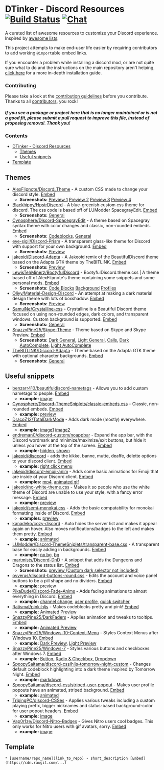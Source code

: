 # DTinker - Discord Resources [![Build Status](https://travis-ci.org/beautiful-discord-community/resources.svg?branch=master)](https://travis-ci.org/dtinker/discord-resources) [![Chat](https://img.shields.io/badge/chat-on%20discord-7289da.svg)](https://discord.gg/EDwd5wr)

A curated list of awesome resources to customize your Discord experience. Inspired by [awesome lists](https://github.com/sindresorhus/awesome).

This project attempts to make end-user life easier by requiring contributors to add working `@import`able embed links.

If you encounter a problem while installing a discord mod, or are not quite sure what to do and the instructions on the main repository aren't helping, [click here](https://github.com/DTinker/discord-resources/wiki/Installing-Modifications) for a more in-depth installation guide.

### Contributing

Please take a look at the [contribution guidelines](https://github.com/DTinker/discord-resources/blob/master/CONTRIBUTING.md) before you contribute. Thanks to all [contributors](https://github.com/DTinker/discord-resources/graphs/contributors), you rock!

#### *If you see a package or project here that is no longer maintained or is not a good fit, please submit a pull request to improve this file, instead of proposing removal. Thank you!*

### Contents

- [DTinker - Discord Resources](#dtinker---discord-resources)
    - [Themes](#themes)
    - [Useful snippets](#useful-snippets)
- [Template](#template)

## Themes

- [AlexFlipnote/Discord_Theme](https://github.com/AlexFlipnote/Discord_Theme) - A custom CSS made to change your discord style. [Embed](https://discordtheme.alexflipnote.xyz/theme.css)
    - **Screenshots:** [Preview 1](https://i.alexflipnote.dev/77ukxvb.png) [Preview 2](https://i.alexflipnote.dev/7dEBUDA.png) [Preview 3](https://i.alexflipnote.dev/9eFXRVs.png) [Preview 4](https://i.alexflipnote.dev/6EuCjnZ.png)
- [Blackhippy/HpstrDiscord](https://github.com/Blackhippy/HpstrDiscord) - A blue-greenish custom css theme for discord. The css code is based off of LUModder SpacegrayEdit. [Embed](https://cdn.rawgit.com/Blackhippy/HpstrDiscord/774f3efa/discord.css)
    - **Screenshots:** [General](https://a.safe.moe/WM1yv.png) 
- [Cynosphere/Discord-SpacegrayEdit](https://github.com/Cynosphere/Discord-SpacegrayEdit) - A theme based on Spacegray syntax theme with color changes and classic, non-rounded embeds. [Embed](https://cdn.rawgit.com/Cynosphere/Discord-SpacegrayEdit/master/spacegray-edit.css)
    - **Screenshots:** [Codeblocks](https://github.com/Cynosphere/Discord-SpacegrayEdit/blob/master/theme-code.png), [General](https://github.com/Cynosphere/Discord-SpacegrayEdit/blob/master/theme-all.png)
- [eye-sigil/Discord-Prism](https://github.com/eye-sigil/Discord-Prism) - A transparent glass-like theme for Discord with support for your own background. [Embed](https://rawgit.com/eye-sigil/Discord-Prism/master/prism.css) 
    - **Screenshots:** [Preview](https://i.stole-a-me.me/f27b99.png)
- [jakeoid/Discord-Adapta](https://github.com/jakeoid/Discord-Adapta) - A Jakeoid remix of the BeautifulDiscord theme based on the Adapta GTK theme by TheBITLINK. [Embed](https://cdn.rawgit.com/jakeoid/Discord-Adapta/master/discord-adapta-jakeoid.css)
    - **Screenshots:** [Preview](https://github.com/jakeoid/Discord-Adapta/blob/master/jake_screenshot.png?raw=true)
- [LewisTehMinerz/BootyfulDiscord](https://github.com/LewisTehMinerz/BootyfulDiscord) - BootyfulDiscord.theme.css | A theme based off of AlexFlipnote's theme containing some snippets and some personal mods. [Embed](https://rawgit.com/LewisTehMinerz/BootyfulDiscord/master/BootyfulDiscord.theme.css)
   - **Screenshots:** [Code Blocks](https://discord.is-pretty.sexy/657c78.gif) [Background](https://discord.is-pretty.sexy/3b74c7.png) [Profiles](https://discord.is-pretty.sexy/158506.png)
- [Oliyy/Material-Design-Discord](https://github.com/Oliyy/Material-Design-Discord) - An attempt at making a dark material design theme with lots of boxshadow. [Embed](https://rawgit.com/Oliyy/Material-Design-Discord/master/theme.css)
    - **Screenshots:** [Preview](http://i.imgur.com/5tWV5y7.png)
- [SamuiNe/Crystalline-css](https://github.com/SamuiNe/Crystalline-css/) - Crystalline is a Beautiful Discord theme focused on using non-rounded edges, dark colors, and transparent windows. Custom background is supported. [Embed](https://rawgit.com/SamuiNe/Crystalline-css/master/crystalline.css)
    - **Screenshots:** [General](https://i.stole-a-me.me/ab1b25.png)
- [SnazzyPine25/Skype-Theme](https://github.com/SnazzyPine25/BeautifulDiscordThemes#skype) - Theme based on Skype and Skype Preview. [Embed](https://cdn.rawgit.com/SnazzyPine25/BeautifulDiscordThemes/master/skype.css)
    - **Screenshots:** [Dark General](http://i.imgur.com/qDhLz3n.png), [Light General](http://i.imgur.com/QGBiqxp.png), [Calls](http://i.imgur.com/QArE2Me.png), [Dark AutoComplete](http://i.imgur.com/v4T8UdY.png), [Light AutoComplete](http://i.imgur.com/mdAeoMA.png)
- [TheBITLINK/Discord-Adapta](https://github.com/TheBITLINK/Discord-Adapta) - Theme based on the Adapta GTK theme with optional character backgrounds. [Embed](https://cdn.rawgit.com/TheBITLINK/Discord-Adapta/master/discord-adapta.css)
    - **Screenshots:** [General](https://raw.githubusercontent.com/TheBITLINK/Discord-Adapta/master/screenshot.png)

## Useful snippets

- [benzarr410/beautifuldiscord-nametags](https://github.com/benzarr410/beautifuldiscord-nametags) - Allows you to add custom nametags to people. [Embed](https://cdn.rawgit.com/benzarr410/beautifuldiscord-nametags/master/examplenametag.css)
    - **example:** [image](https://github.ratelimited.me/bc9a19.png)
- [Cynosphere/Discord-ThemeSniplets/classic-embeds.css](https://github.com/Cynosphere/Discord-ThemeSniplets/blob/master/classic-embeds.css) - Classic, non-rounded embeds. [Embed](https://cdn.rawgit.com/Cynosphere/Discord-ThemeSniplets/master/classic-embeds.css)
    - **example:** [preview](https://cdn.rawgit.com/Cynosphere/Discord-ThemeSniplets/master/classic-embeds.png)
- [DracoZ12/TotalDarkMode](https://github.com/DracoZ12/TotalDarkMode) - Adds dark mode (mostly) everywhere. [Embed](https://cdn.jsdelivr.net/gh/DracoZ12/TotalDarkMode@165cd0c988cdf87ffce613c6ec8cc519991e8bd8/theme.css)
    - **example:** [image1](https://a.yiff.moe/lioefo.png) [image2](https://a.yiff.moe/pukmkp.png)
- [endreman0/discord-custom/noappbar](https://github.com/endreman0/discord-custom/blob/master/noappbar.css) - Expand the app bar, with the Discord wordmark and minimize/maximize/exit buttons, but hide it unless you hover at the top of the screen. [Embed](https://cdn.rawgit.com/endreman0/discord-custom/6f13f8c7b508648304733da3ec071a65c2a8eb9e/noappbar.css)
    - **example:** [hidden](https://i.imgur.com/P5aTKCu.png), [shown](https://i.imgur.com/VQdizxf.png)
- [jakeoid/disccord](https://github.com/jakeoid/disccord) - adds the kikke, banne, mutte, deaffe, delette options to your discord client. [Embed](https://cdn.rawgit.com/jakeoid/disccord/master/disccord.css)
    - **example:** [right click menu](https://owo.whats-th.is/7da9ea.png)
- [jakeoid/discord-emoji-anim](https://github.com/jakeoid/discord-emoji-anim) - Adds some basic animations for Emoji that are inside of your Discord client. [Embed](https://cdn.rawgit.com/jakeoid/discord-emoji-anim/master/stylesheet.css)
    - **examples:** [mp4](https://owo.whats-th.is/193994.mp4), [animated gif](https://owo.whats-th.is/cb7afb.gif)
- [jakeoid/no-white-theme.css](https://gist.github.com/jakeoid/f730f0b3e393a476688d94ad22c3d4cf) - Makes it so people who use the white theme of Discord are unable to use your style, with a fancy error message. [Embed](https://cdn.rawgit.com/jakeoid/f730f0b3e393a476688d94ad22c3d4cf/raw/17fb4282895a7dc6199ce2749cb2b56cfd45b45f/nowhitetheme.css)
    - **example:** [preview](https://i.am-a.ninja/1c646a.png)
- [jakeoid/semi-monokai.css](https://gist.github.com/jakeoid/33a608c852bf890e361523d245664882) - Adds the basic compatability for monokai formatting inside of Discord. [Embed](https://rawgit.com/jakeoid/33a608c852bf890e361523d245664882/raw/47c999e5c9b12cdf20d7d946f9b3493eff8eae1d/semi-monokai.css)
    - **examples:** [preview](https://owo.whats-th.is/090944.png)
- [kanadeko/cozy-discord](https://github.com/kanadeko/cozy-discord) - Auto hides the server list and makes it appear again on hover. Also moves notifications/badges to the left and makes them pretty. [Embed](https://cdn.rawgit.com/kanadeko/cozy-discord/master/cozy-discord.css)
    - **example:** [animated](https://gfycat.com/SentimentalDaringKouprey)
- [LUModder/Discord-ThemeSniplets/transparent-base.css](https://github.com/Cynosphere/Discord-ThemeSniplets/blob/master/transparent-base.css) - A transparent base for easily adding in backgrounds. [Embed](https://cdn.rawgit.com/Cynosphere/Discord-ThemeSniplets/master/transparent-base.css)
    - **example:** [no bg](https://cdn.rawgit.com/LUModder/Discord-ThemeSniplets/master/trans-1.png), [bg](https://cdn.rawgit.com/LUModder/Discord-ThemeSniplets/master/trans-2.png)
- [martmists/Discord-DnD](https://github.com/martmists/Discord-DnD) - A snippet that adds the Dungeons and Dragons to the status list. [Embed](https://rawgit.com/martmists/discord-dnd/master/dnd.css)
    - **Screenshots:** [preview (Custom dark selector not included)](https://owo.whats-th.is/635d21.png)
- [ovyerus/discord-buttons-round.css](https://gist.github.com/Ovyerus/5574873c0725a8600150b5d963b20dcc) - Edits the account and voice panel buttons to be a pill shape and no dividers. [Embed](https://cdn.rawgit.com/Ovyerus/5574873c0725a8600150b5d963b20dcc/raw/b58568d1575f32333eacbfe5fc95c1701bcb516c/discord-buttons-round.css)
    - **example:** [preview](http://i.imgur.com/D9YoTGI.gif)
- [PikaDude/Discord-Fade-Anims](https://github.com/PikaDude/Discord-Fade-Anims) - Adds fading animations to almost everything in Discord. [Embed](https://cdn.rawgit.com/PikaDude/Discord-Fade-Anims/master/Discord-Fade-Anims.css)
    - **example:** [channel change](https://owo.whats-th.is/0ac076.gif), [user profile](https://owo.whats-th.is/f68cfb.gif), [quick switcher](https://totally-not.a-sketchy.site/5067c0.gif)
- [Ratismal/pink-hljs](https://github.com/Ratismal/pink-hljs) - Makes codeblocks pretty and pink! [Embed](https://cdn.rawgit.com/ratismal/pink-hljs/master/pink.css)
    - **example:** [Animated Preview](https://requires.discord.gold/c55186.gif)
- [SnazzyPine25/DarkFaders](https://github.com/SnazzyPine25/BeautifulDiscordSnippets#darkfaders) - Applies animation and tweaks to tooltips. [Embed](https://cdn.rawgit.com/SnazzyPine25/BeautifulDiscordSnippets/master/Tooltips/DarkFaders.css)
    - **example:** [Animated Preview](http://i.imgur.com/AaUWFVu.png)
- [SnazzyPine25/Windows-10-Context-Menu](https://github.com/SnazzyPine25/BeautifulDiscordSnippets#cm/windows10) - Styles Context Menus after Windows 10. [Embed](https://cdn.rawgit.com/SnazzyPine25/BeautifulDiscordSnippets/master/ContextMenu/Windows10.css)
    - **example:** [Dark Preview](http://i.imgur.com/OSijiwR.png), [Light Preview](http://i.imgur.com/K5HNWUG.png)
- [SnazzyPine25/Windows-7](https://github.com/SnazzyPine25/BeautifulDiscordSnippets#windows7) - Styles various buttons and checkboxes after Windows 7. [Embed](https://cdn.rawgit.com/SnazzyPine25/BeautifulDiscordSnippets/master/Misc/Windows7.css)
    - **example:** [Button](http://owo.whats-th.is/0d2c91.gif), [Radio & Checkbox](http://i.imgur.com/Bq0rjmX.png), [Dropdown](https://cdn.discordapp.com/attachments/257343240120827904/278051553175404546/unknown.png)
- [SpoopySaitama/discord-css/hljs-tomorrow-night-custom](https://github.com/SpoopySaitama/discord-css/blob/master/hljs-tomorrow-night-custom.css) - Changes default codeblock highlighting into a dark theme inspired by Tomorrow Night. [Embed](https://cdn.rawgit.com/SpoopySaitama/discord-css/master/hljs-tomorrow-night-custom.css)
    - **example:** [markdown](http://i.imgur.com/hkpbkdn.png)
- [SpoopySaitama/discord-css/striped-user-popout](https://github.com/SpoopySaitama/discord-css/blob/master/striped-user-popout.css) - Makes user profile popouts have an animated, striped background. [Embed](https://cdn.rawgit.com/SpoopySaitama/discord-css/master/striped-user-popout.css)
    - **example:** [animated](https://fat.gfycat.com/QueasyThankfulEchidna.gif)
- [TripingPC/discord-CSSes](https://github.com/TripingPC/discord-CSSes/blob/master/status-user-popout.css) - Applies various tweaks including a custom playing prefix, bigger nicknames and status-based background-color for user popout headers. [Embed](https://rawgit.com/TripingPC/discord-CSSes/master/status-user-popout.css)
    - **example:** [image](http://i.imgur.com/eJc5Eiu.png)
- [Vap0r1ze/Discord-Nitro-Badges](https://github.com/Vap0r1ze/Discord-Nitro-Badges/blob/master/nitro.css) - Gives Nitro users cool badges. This only works for Nitro users with gif avatars, sorry. [Embed](https://cdn.rawgit.com/Vap0r1ze/Discord-Nitro-Badges/master/nitro.css)
    - **example:** [image](https://cdn.rawgit.com/Vap0r1ze/Discord-Nitro-Badges/master/nitro.png)
## Template

`* [username/repo_name](link_to_repo) - short_description [Embed](https://cdn.rawgit.com/...)`
